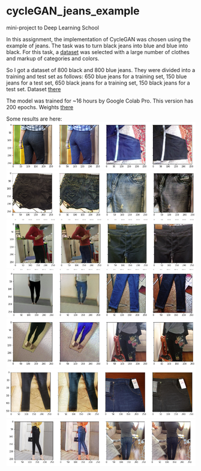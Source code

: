 # cycleGAN_jeans_example
mini-project to Deep Learning School 

In this assignment, the implementation of CycleGAN was chosen using the example of jeans. The task was to turn black jeans into blue and blue into black. For this task, a [dataset](https://github.com/deerslab/clothes-dataset) was selected with a large number of clothes and markup of categories and colors.

So I got a dataset of 800 black and 800 blue jeans. They were divided into a training and test set as follows: 650 blue jeans for a training set, 150 blue jeans for a test set, 650 black jeans for a training set, 150 black jeans for a test set. Dataset [there](https://drive.google.com/drive/folders/1_SFwpXeSZHlcJrI0ogZ9rKsuW7hrv-wT?usp=sharing)

The model was trained for ~16 hours by Google Colab Pro. This version has 200 epochs. Weights [there](https://drive.google.com/drive/folders/19cMvga2-PxMXzlmIFTl-jb8O-jikrX_T?usp=sharing)

Some results are here: 
![example1](https://github.com/germanjke/cycleGAN_jeans_example/blob/master/examples/paint1.png)
![example2](https://github.com/germanjke/cycleGAN_jeans_example/blob/master/examples/paint2.png)
![example3](https://github.com/germanjke/cycleGAN_jeans_example/blob/master/examples/paint3.png)
![example4](https://github.com/germanjke/cycleGAN_jeans_example/blob/master/examples/paint4.png)
![example5](https://github.com/germanjke/cycleGAN_jeans_example/blob/master/examples/paint5.png)
![example6](https://github.com/germanjke/cycleGAN_jeans_example/blob/master/examples/paint6.png)
![example7](https://github.com/germanjke/cycleGAN_jeans_example/blob/master/examples/paint7.png)

